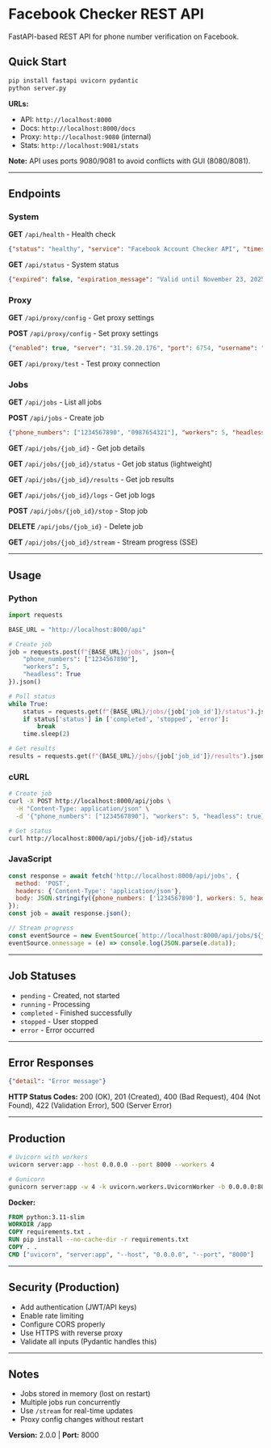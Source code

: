 # Facebook Checker REST API

FastAPI-based REST API for phone number verification on Facebook.

## Quick Start

```bash
pip install fastapi uvicorn pydantic
python server.py
```

**URLs:**
- API: `http://localhost:8000`
- Docs: `http://localhost:8000/docs`
- Proxy: `http://localhost:9080` (internal)
- Stats: `http://localhost:9081/stats`

**Note:** API uses ports 9080/9081 to avoid conflicts with GUI (8080/8081).

---

## Endpoints

### System

**GET** `/api/health` - Health check
```json
{"status": "healthy", "service": "Facebook Account Checker API", "timestamp": "2025-10-24T10:30:00"}
```

**GET** `/api/status` - System status
```json
{"expired": false, "expiration_message": "Valid until November 23, 2025", "expiration_date": "2025-11-23T17:59:59", "active_jobs": 2}
```

### Proxy

**GET** `/api/proxy/config` - Get proxy settings

**POST** `/api/proxy/config` - Set proxy settings
```json
{"enabled": true, "server": "31.59.20.176", "port": 6754, "username": "user", "password": "pass"}
```

**GET** `/api/proxy/test` - Test proxy connection

### Jobs

**GET** `/api/jobs` - List all jobs

**POST** `/api/jobs` - Create job
```json
{"phone_numbers": ["1234567890", "0987654321"], "workers": 5, "headless": false}
```

**GET** `/api/jobs/{job_id}` - Get job details

**GET** `/api/jobs/{job_id}/status` - Get job status (lightweight)

**GET** `/api/jobs/{job_id}/results` - Get job results

**GET** `/api/jobs/{job_id}/logs` - Get job logs

**POST** `/api/jobs/{job_id}/stop` - Stop job

**DELETE** `/api/jobs/{job_id}` - Delete job

**GET** `/api/jobs/{job_id}/stream` - Stream progress (SSE)

---

## Usage

### Python
```python
import requests

BASE_URL = "http://localhost:8000/api"

# Create job
job = requests.post(f"{BASE_URL}/jobs", json={
    "phone_numbers": ["1234567890"],
    "workers": 5,
    "headless": True
}).json()

# Poll status
while True:
    status = requests.get(f"{BASE_URL}/jobs/{job['job_id']}/status").json()
    if status['status'] in ['completed', 'stopped', 'error']:
        break
    time.sleep(2)

# Get results
results = requests.get(f"{BASE_URL}/jobs/{job['job_id']}/results").json()
```

### cURL
```bash
# Create job
curl -X POST http://localhost:8000/api/jobs \
  -H "Content-Type: application/json" \
  -d '{"phone_numbers": ["1234567890"], "workers": 5, "headless": true}'

# Get status
curl http://localhost:8000/api/jobs/{job-id}/status
```

### JavaScript
```javascript
const response = await fetch('http://localhost:8000/api/jobs', {
  method: 'POST',
  headers: {'Content-Type': 'application/json'},
  body: JSON.stringify({phone_numbers: ['1234567890'], workers: 5, headless: true})
});
const job = await response.json();

// Stream progress
const eventSource = new EventSource(`http://localhost:8000/api/jobs/${job.job_id}/stream`);
eventSource.onmessage = (e) => console.log(JSON.parse(e.data));
```

---

## Job Statuses

- `pending` - Created, not started
- `running` - Processing
- `completed` - Finished successfully
- `stopped` - User stopped
- `error` - Error occurred

---

## Error Responses

```json
{"detail": "Error message"}
```

**HTTP Status Codes:** 200 (OK), 201 (Created), 400 (Bad Request), 404 (Not Found), 422 (Validation Error), 500 (Server Error)

---

## Production

```bash
# Uvicorn with workers
uvicorn server:app --host 0.0.0.0 --port 8000 --workers 4

# Gunicorn
gunicorn server:app -w 4 -k uvicorn.workers.UvicornWorker -b 0.0.0.0:8000
```

**Docker:**
```dockerfile
FROM python:3.11-slim
WORKDIR /app
COPY requirements.txt .
RUN pip install --no-cache-dir -r requirements.txt
COPY . .
CMD ["uvicorn", "server:app", "--host", "0.0.0.0", "--port", "8000"]
```

---

## Security (Production)

- Add authentication (JWT/API keys)
- Enable rate limiting
- Configure CORS properly
- Use HTTPS with reverse proxy
- Validate all inputs (Pydantic handles this)

---

## Notes

- Jobs stored in memory (lost on restart)
- Multiple jobs run concurrently
- Use `/stream` for real-time updates
- Proxy config changes without restart

**Version:** 2.0.0 | **Port:** 8000
